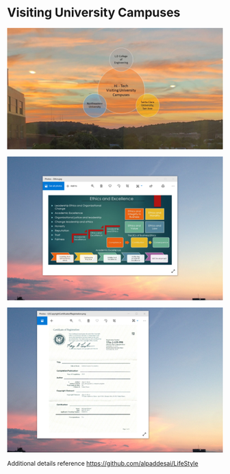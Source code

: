 # Visiting University Campuses

![image](VisitingUniversityCampuses.jpg)

![image](EthicsandExcellence.png)

![image](USCopyrightCertificate.png)

Additional details reference https://github.com/alpaddesai/LifeStyle
